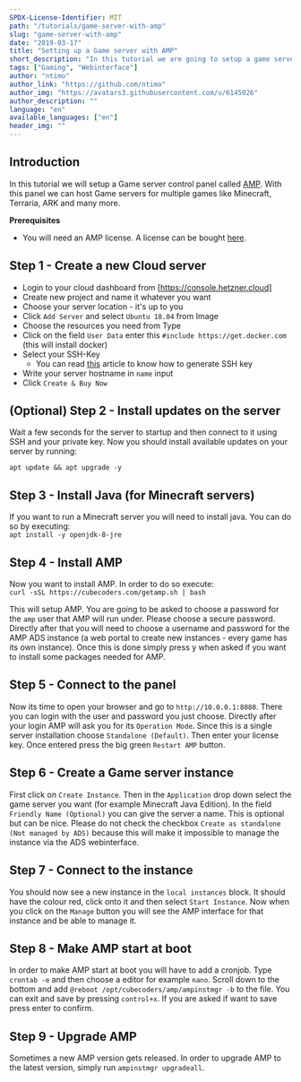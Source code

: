 ```yaml
---
SPDX-License-Identifier: MIT
path: "/tutorials/game-server-with-amp"
slug: "game-server-with-amp"
date: "2019-03-17"
title: "Setting up a Game server with AMP"
short_description: "In this tutorial we are going to setup a game server with AMP"
tags: ["Gaming", "Webinterface"]
author: "ntimo"
author_link: "https://github.com/ntimo"
author_img: "https://avatars3.githubusercontent.com/u/6145026"
author_description: ""
language: "en"
available_languages: ["en"]
header_img: ""
---
```



## Introduction

In this tutorial we will setup a Game server control panel called [AMP](https://cubecoders.com/AMP). With this panel we can host Game servers for multiple games like Minecraft, Terraria, ARK and many more.

**Prerequisites**

* You will need an AMP license. A license can be bought [here](https://cubecoders.com/AMP).

## Step 1 - Create a new Cloud server

* Login to your cloud dashboard from [https://console.hetzner.cloud]
* Create new project and name it whatever you want
* Choose your server location - it's up to you
* Click `Add Server` and select `Ubuntu 18.04` from Image
* Choose the resources you need from Type
* Click on the field `User Data` enter this `#include https://get.docker.com` (this will install docker)
* Select your SSH-Key
    * You can read [this](https://help.github.com/en/enterprise/2.16/user/articles/generating-a-new-ssh-key-and-adding-it-to-the-ssh-agent) article to know how to generate SSH key
* Write your server hostname in `name` input
* Click `Create & Buy Now`

## (Optional) Step 2 - Install updates on the server

Wait a few seconds for the server to startup and then connect to it using SSH and your private key.
Now you should install available updates on your server by running:  

`apt update && apt upgrade -y`  

## Step 3 - Install Java (for Minecraft servers)

If you want to run a Minecraft server you will need to install java. You can do so by executing:  
`apt install -y openjdk-8-jre`

## Step 4 - Install AMP

Now you want to install AMP. In order to do so execute:  
`curl -sSL https://cubecoders.com/getamp.sh | bash`  

This will setup AMP.
You are going to be asked to choose a password for the `amp` user that AMP will run under. Please choose a secure password.
Directly after that you will need to choose a username and password for the AMP ADS instance (a web portal to create new instances - every game has its own instance). Once this is done simply press y when asked if you want to install some packages needed for AMP.

## Step 5 - Connect to the panel

Now its time to open your browser and go to `http://10.0.0.1:8080`. There you can login with the user and password you just choose. Directly after your login AMP will ask you for its `Operation Mode`. Since this is a single server installation choose `Standalone (Default)`. Then enter your license key. Once entered press the big green `Restart AMP` button.

## Step 6 - Create a Game server instance

First click on `Create Instance`. Then in the `Application` drop down select the game server you want (for example Minecraft Java Edition). In the field `Friendly Name (Optional)` you can give the server a name. This is optional but can be nice. Please do not check the checkbox `Create as standalone (Not managed by ADS)` because this will make it impossible to manage the instance via the ADS webinterface.

## Step 7 - Connect to the instance

You should now see a new instance in the `local instances` block. It should have the colour red, click onto it and then select `Start Instance`. Now when you click on the `Manage` button you will see the AMP interface for that instance and be able to manage it.

## Step 8 - Make AMP start at boot

In order to make AMP start at boot you will have to add a cronjob. Type `crontab -e` and then choose a editor for example `nano`. Scroll down to the bottom and add `@reboot /opt/cubecoders/amp/ampinstmgr -b` to the file. You can exit and save by pressing `control+x`. If you are asked if want to save press enter to confirm.

## Step 9 - Upgrade AMP

Sometimes a new AMP version gets released. In order to upgrade AMP to  the latest version, simply run `ampinstmgr upgradeall`.

